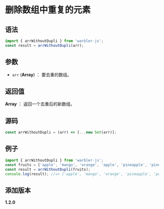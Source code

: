 # 删除数组中重复的元素

## 语法

```js
import { arrWithoutDupli } from 'warbler-js';
const result = arrWithoutDupli(arr);
```

## 参数

- `arr` (**Array**) ： 要去重的数组。

## 返回值

**Array** ： 返回一个去重后的新数组。

## 源码

```js
const arrWithoutDupli = (arr) => [...new Set(arr)];
```

## 例子

```js
import { arrWithoutDupli } from 'warbler-js';
const fruits = ['apple', 'mango', 'orange', 'apple', 'pineapple', 'pineapple', 'peach', 'mango'];
const result = arrWithoutDupli(fruits);
console.log(result); //=> ['apple', 'mango', 'orange', 'pineapple', 'peach']
```

## 添加版本

**1.2.0**
